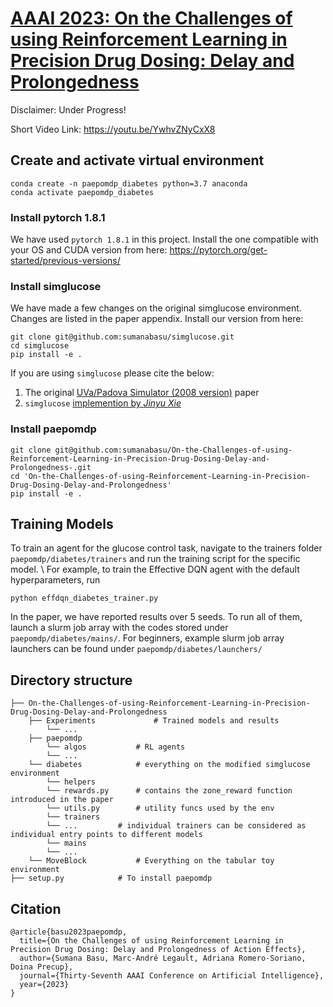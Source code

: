# [AAAI 2023: On the Challenges of using Reinforcement Learning in Precision Drug Dosing: Delay and Prolongedness](https://arxiv-export1.library.cornell.edu/abs/2301.00512v1)

Disclaimer: Under Progress!

Short Video Link: https://youtu.be/YwhvZNyCxX8

## Create and activate virtual environment
```
conda create -n paepomdp_diabetes python=3.7 anaconda
conda activate paepomdp_diabetes
```

### Install pytorch 1.8.1
We have used `pytorch 1.8.1` in this project. Install the one compatible with your OS and CUDA version from here: 
https://pytorch.org/get-started/previous-versions/

### Install simglucose
We have made a few changes on the original simglucose environment. Changes are listed in the paper appendix. Install our version from here:
```
git clone git@github.com:sumanabasu/simglucose.git
cd simglucose
pip install -e .
```
If you are using `simglucose` please cite the below:
1. The original [UVa/Padova Simulator (2008 version)](https://www.ncbi.nlm.nih.gov/pmc/articles/PMC4454102/) paper
2. `simglucose` [implemention by _Jinyu Xie_](https://github.com/jxx123/simglucose)

### Install paepomdp
```
git clone git@github.com:sumanabasu/On-the-Challenges-of-using-Reinforcement-Learning-in-Precision-Drug-Dosing-Delay-and-Prolongedness-.git
cd 'On-the-Challenges-of-using-Reinforcement-Learning-in-Precision-Drug-Dosing-Delay-and-Prolongedness'
pip install -e .
```

## Training Models
To train an agent for the glucose control task, navigate to the trainers folder `paepomdp/diabetes/trainers` and run the training script for the specific model. \\
For example, to train the Effective DQN agent with the default hyperparameters, run
```
python effdqn_diabetes_trainer.py
```
In the paper, we have reported results over 5 seeds. To run all of them, launch a slurm job array with the codes stored under `paepomdp/diabetes/mains/`.
For beginners, example slurm job array launchers can be found under `paepomdp/diabetes/launchers/`


## Directory structure
```
├── On-the-Challenges-of-using-Reinforcement-Learning-in-Precision-Drug-Dosing-Delay-and-Prolongedness
    ├── Experiments       		# Trained models and results
        └── ...
    ├── paepomdp     
        └── algos			# RL agents
	    └── ...
	└── diabetes			# everything on the modified simglucose environment
	    └── helpers
		└── rewards.py		# contains the zone_reward function introduced in the paper
		└── utils.py		# utility funcs used by the env
	    └── trainers
		└── ...			# individual trainers can be considered as individual entry points to different models
	    └── mains
		└── ...
	└── MoveBlock			# Everything on the tabular toy environment			
├── setup.py            # To install paepomdp
```

## Citation
```
@article{basu2023paepomdp,
  title={On the Challenges of using Reinforcement Learning in Precision Drug Dosing: Delay and Prolongedness of Action Effects},
  author={Sumana Basu, Marc-André Legault, Adriana Romero-Soriano, Doina Precup},
  journal={Thirty-Seventh AAAI Conference on Artificial Intelligence},
  year={2023}
}
```